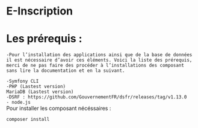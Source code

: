 # E-Inscription

# Les prérequis : 
`-Pour l’installation des applications ainsi que de la base de données il est nécessaire d’avoir ces éléments. Voici la liste des prérequis, merci de ne pas faire des procéder à l’installations des composant sans lire la documentation et en la suivant.`

`-Symfony CLI` <br>
`-PHP (Lastest version)` <br>
`MariaDB (Lastest version)`<br>
`-DSRF : https://github.com/GouvernementFR/dsfr/releases/tag/v1.13.0` <br>
`- node.js` <br>
Pour installer les composant nécéssaires :

`composer install`
